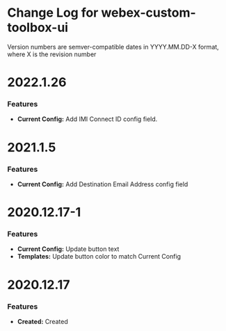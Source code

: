 # Change Log for webex-custom-toolbox-ui 

Version numbers are semver-compatible dates in YYYY.MM.DD-X format,
where X is the revision number


# 2022.1.26

### Features
* **Current Config:** Add IMI Connect ID config field.


# 2021.1.5

### Features
* **Current Config:** Add Destination Email Address config field


# 2020.12.17-1

### Features
* **Current Config:** Update button text
* **Templates:** Update button color to match Current Config


# 2020.12.17

### Features
* **Created:** Created
